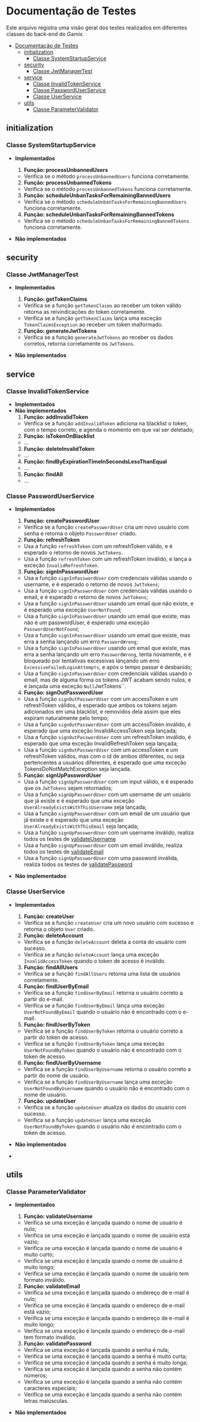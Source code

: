 # Documentação de Testes

Este arquivo registra uma visão geral dos testes realizados em diferentes classes do back-end do Gamix.


- [Documentação de Testes](#documentação-de-testes)
  - [initialization](#initialization)
    - [Classe SystemStartupService](#classe-systemstartupservice)
  - [security](#security)
    - [Classe JwtManagerTest](#classe-jwtmanagertest)
  - [service](#service)
    - [Classe InvalidTokenService](#classe-invalidtokenservice)
    - [Classe PasswordUserService](#classe-passworduserservice)
    - [Classe UserService](#classe-userservice)
  - [utils](#utils)
    - [Classe ParameterValidator](#classe-parametervalidator)

## initialization
### Classe SystemStartupService
- **Implementados**
  1. **Função: processUnbannedUsers**
  - Verifica se o método `processUnbannedUsers` funciona corretamente.
  
  2. **Função: processUnbannedTokens**
  - Verifica se o método `processUnbannedTokens` funciona corretamente.
  
  3. **Função: scheduleUnbanTasksForRemainingBannedUsers**
  - Verifica se o método `scheduleUnbanTasksForRemainingBannedUsers` funciona corretamente.
  
  4. **Função: scheduleUnbanTasksForRemainingBannedTokens**
  - Verifica se o método `scheduleUnbanTasksForRemainingBannedTokens` funciona corretamente.

- **Não implementados**

## security
### Classe JwtManagerTest
- **Implementados**
  1. **Função: getTokenClaims**
  - Verifica se a função `getTokenClaims` ao receber um token válido retorna as reivindicações do token corretamente.
  - Verifica se a função `getTokenClaims` lança uma exceção `TokenClaimsException` ao receber um token malformado.

  2. **Função: generateJwtTokens**
  - Verifica se a função `generateJwtTokens` ao receber os dados corretos, retorna corretamente os `JwtTokens`.

- **Não implementados**
  
## service
### Classe InvalidTokenService
- **Implementados**
- **Não implementados**
  1. **Função: addInvalidToken**
    - Verifica se a função `addInvalidToken` adiciona na blacklist o token, com o tempo correto, e agenda o momento em que vai ser deletado;
  2. **Função: isTokenOnBlacklist**
    - ...
  3. **Função: deleteInvalidToken**
    - ...
  4. **Função: findByExpirationTimeInSecondsLessThanEqual**
    - ...
  5. **Função: findAll**
    - ...

### Classe PasswordUserService
- **Implementados**
  1. **Função: createPasswordUser**
    - Verifica se a função `createPasswordUser` cria um novo usuário com senha e retorna o objeto `PasswordUser` criado.
    
  2. **Função: refreshToken**
    - Usa a função `refreshToken` com um refreshToken válido, e é esperado o retorno de novos `JwtTokens`.
    - Usa a função `refreshToken` com um refreshToken inválido, e lança a exceção `InvalidRefreshToken`.

  3. **Função: signInPasswordUser**
    - Usa a função `signInPasswordUser` com credenciais válidas usando o username, e é esperado o retorno de novos `JwtTokens`;
    - Usa a função `signInPasswordUser` com credenciais válidas usando o email, e é esperado o retorno de novos `JwtTokens`;
    - Usa a função `signInPasswordUser` usando um email que não existe, e é esperado uma exceção `UserNotFound`;
    - Usa a função `signInPasswordUser` usando um email que existe, mas não é um passwordUser, é esperado uma exceção `PasswordUserNotFound`;
    - Usa a função `signInPasswordUser` usando um email que existe, mas erra a senha lançando um erro `PasswordWrong`;
    - Usa a função `signInPasswordUser` usando um email que existe, mas erra a senha lançando um erro `PasswordWrong`, tenta novamente, e é bloqueado por tentativas excessivas lançando um erro `ExcessiveFailedLoginAttempts`, e após o tempo passar é desbanido;
    - Usa a função `signInPasswordUser` com credenciais válidas usando o email, mas de alguma forma os tokens JWT acabam sendo nulos, e é lançada uma exceção `Null`JwtTokens``.
  
  4. **Função: signOutPasswordUser**
    - Usa a função `signOutPasswordUser` com um accessToken e um refreshToken válidos, é esperado que ambos os tokens sejam adicionados em uma blacklist, e removidos dela assim que eles expiram naturalmente pelo tempo;
    - Usa a função `signOutPasswordUser` com um accessToken inválido, é esperado que uma exceção InvalidAccessToken seja lançada;
    - Usa a função `signOutPasswordUser` com um refreshToken inválido, é esperado que uma exceção InvalidRefreshToken seja lançada;
    - Usa a função `signOutPasswordUser` com um accessToken e um refreshToken válidos, mas com o id de ambos diferentes, ou seja pertencentes a usuários diferentes, é esperado que uma exceção TokensDoNotMatchException seja lançada.

  5. **Função: signUpPasswordUser**
    - Usa a função `signUpPasswordUser` com um input válido, e é esperado que os `JwtTokens` sejam retornados;
    - Usa a função `signUpPasswordUser` com um username de um usuário que já existe e é esperado que uma exceção `UserAlreadyExistsWithThisUsername` seja lançada;
    - Usa a função `signUpPasswordUser` com um email de um usuário que já existe e é esperado que uma exceção `UserAlreadyExistsWithThisEmail` seja lançada;
    - Usa a função `signUpPasswordUser` com um username inválido, realiza todos os testes de [validateUsername](#testes-de-validação-de-parâmetros)
    - Usa a função `signUpPasswordUser` com um email inválido, realiza todos os testes de [validateEmail](#testes-de-validação-de-parâmetros)
    - Usa a função `signUpPasswordUser` com uma password inválida, realiza todos os testes de [validatePassword](#testes-de-validação-de-parâmetros)
  
- **Não implementados**

### Classe UserService
- **Implementados**
  1. **Função: createUser**
    - Verifica se a função `createUser` cria um novo usuário com sucesso e retorna o objeto `User` criado.

  2. **Função: deleteAccount**
    - Verifica se a função `deleteAccount` deleta a conta do usuário com sucesso.
    - Verifica se a função `deleteAccount` lança uma exceção `InvalidAccessToken` quando o token de acesso é inválido.
    
  3. **Função: findAllUsers**
    - Verifica se a função `findAllUsers` retorna uma lista de usuários corretamente.

  4. **Função: findUserByEmail**
    - Verifica se a função `findUserByEmail` retorna o usuário correto a partir do e-mail.
    - Verifica se a função `findUserByEmail` lança uma exceção `UserNotFoundByEmail` quando o usuário não é encontrado com o e-mail.

  5. **Função: findUserByToken**
    - Verifica se a função `findUserByToken` retorna o usuário correto a partir do token de acesso.
    - Verifica se a função `findUserByToken` lança uma exceção `UserNotFoundByToken` quando o usuário não é encontrado com o token de acesso.

  6. **Função: findUserByUsername**
    - Verifica se a função `findUserByUsername` retorna o usuário correto a partir do nome de usuário.
    - Verifica se a função `findUserByUsername` lança uma exceção `UserNotFoundByUsername` quando o usuário não é encontrado com o nome de usuário.

  7. **Função: updateUser**
    - Verifica se a função `updateUser` atualiza os dados do usuário com sucesso.
    - Verifica se a função `updateUser` lança uma exceção `UserNotFoundByToken` quando o usuário não é encontrado com o token de acesso.
    
- **Não implementados**
- 
## utils
### Classe ParameterValidator
- **Implementados**
  1. **Função: validateUsername**
    - Verifica se uma exceção é lançada quando o nome de usuário é nulo;
    - Verifica se uma exceção é lançada quando o nome de usuário está vazio;
    - Verifica se uma exceção é lançada quando o nome de usuário é muito curto;
    - Verifica se uma exceção é lançada quando o nome de usuário é muito longo;
    - Verifica se uma exceção é lançada quando o nome de usuário tem formato inválido.

  2. **Função: validateEmail**
    - Verifica se uma exceção é lançada quando o endereço de e-mail é nulo;
    - Verifica se uma exceção é lançada quando o endereço de e-mail está vazio;
    - Verifica se uma exceção é lançada quando o endereço de e-mail é muito longo;
    - Verifica se uma exceção é lançada quando o endereço de e-mail tem formato inválido.

  3. **Função: validatePassword**
    - Verifica se uma exceção é lançada quando a senha é nula;
    - Verifica se uma exceção é lançada quando a senha é muito curta;
    - Verifica se uma exceção é lançada quando a senha é muito longa;
    - Verifica se uma exceção é lançada quando a senha não contém números;
    - Verifica se uma exceção é lançada quando a senha não contém caracteres especiais;
    - Verifica se uma exceção é lançada quando a senha não contém letras maiúsculas.
- **Não implementados**